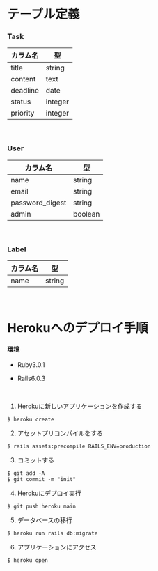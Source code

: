 # テーブル定義

### Task
|カラム名| 型 |
|------|------------|
|title | string|
|content | text|
|deadline | date|
|status | integer|
|priority | integer|

<br>

### User
|カラム名| 型 |
|------|------------|
|name | string|
|email | string|
|password_digest |string|
|admin |boolean|

<br>

### Label
|カラム名| 型 |
|------|------------|
|name | string|

<br>


# Herokuへのデプロイ手順

#### 環境
+ Ruby3.0.1

+ Rails6.0.3


<br>

1. Herokuに新しいアプリケーションを作成する<br>
```
$ heroku create
```
2. アセットプリコンパイルをする<br>
```
$ rails assets:precompile RAILS_ENV=production
```
3. コミットする<br>
```
$ git add -A
$ git commit -m "init"
```
4. Herokuにデプロイ実行
```
$ git push heroku main
```
5. データベースの移行
```
$ heroku run rails db:migrate
```
6. アプリケーションにアクセス
```
$ heroku open
```